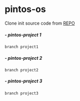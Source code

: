 # pintos-os
Clone init source code from [REPO](https://github.com/WyldeCat/pintos-anon)
##### - pintos-project 1
```
branch project1
```
##### - pintos-project 2
```
branch project2
```
##### - pintos-project 3
```
branch project3
```
